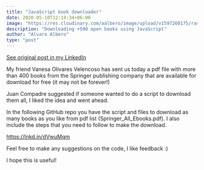 ```yaml
---
title: "JavaScript book downloader"
date: 2020-05-10T12:14:34+06:00
image: "https://res.cloudinary.com/aalbero/image/upload/v1597260175/raspberry-pi_zfsn48.svg"
description: "Downloading +500 open books using JavaScript"
author: "Alvaro Albero"
type: "post"
---
```

[See original post in my LinkedIn](https://www.linkedin.com/posts/alvaro-albero-gran-416554128_albero94download-springer-books-from-excel-list-activity-6661034703698567168-bNqK)

My friend Vanesa Olivares Velencoso has sent us today a pdf file with more than 400 books from the Springer publishing company that are available for download for free (it may not be forever!)

Juan Compadre suggested if someone wanted to do a script to download them all, I liked the idea and went ahead.

In the following GitHub repo you have the script and files to download as many books as you like from pdf list (Springer_All_Ebooks.pdf). I also include the steps that you need to follow to make the download.

https://lnkd.in/dVwuMqm

Feel free to make any suggestions on the code, I like feedback :)

I hope this is useful!
